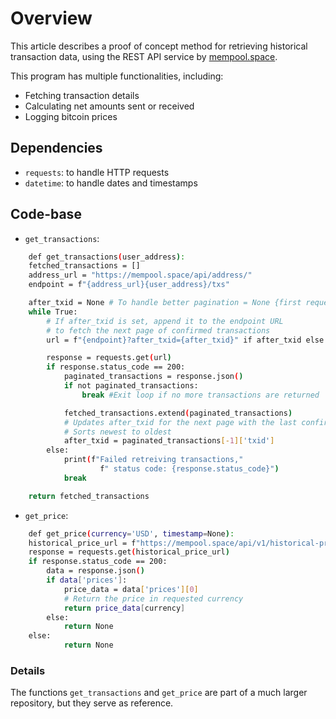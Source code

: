 # Overview

This article describes a proof of concept method for retrieving historical transaction data, using the REST API service by [mempool.space](https://mempool.space/docs/api/rest).

This program has multiple functionalities, including:

- Fetching transaction details
- Calculating net amounts sent or received
- Logging bitcoin prices

## Dependencies

- `requests`: to handle HTTP requests
- `datetime`: to handle dates and timestamps

## Code-base

- `get_transactions`:

```bash
    def get_transactions(user_address):
    fetched_transactions = []
    address_url = "https://mempool.space/api/address/"
    endpoint = f"{address_url}{user_address}/txs"

    after_txid = None # To handle better pagination = None {first request}
    while True:
        # If after_txid is set, append it to the endpoint URL
        # to fetch the next page of confirmed transactions
        url = f"{endpoint}?after_txid={after_txid}" if after_txid else endpoint

        response = requests.get(url)
        if response.status_code == 200:
            paginated_transactions = response.json()
            if not paginated_transactions:
                break #Exit loop if no more transactions are returned

            fetched_transactions.extend(paginated_transactions)
            # Updates after_txid for the next page with the last confirmed tx's tx_id
            # Sorts newest to oldest
            after_txid = paginated_transactions[-1]['txid']
        else:
            print(f"Failed retreiving transactions,"
                    f" status code: {response.status_code}")
            break

    return fetched_transactions
```
- `get_price`:

```bash
    def get_price(currency='USD', timestamp=None):
    historical_price_url = f"https://mempool.space/api/v1/historical-price?currency={currency}&timestamp={timestamp}"
    response = requests.get(historical_price_url)
    if response.status_code == 200:
        data = response.json()
        if data['prices']:
            price_data = data['prices'][0]
            # Return the price in requested currency
            return price_data[currency]
        else:
            return None
    else:
            return None
```

### Details

The functions `get_transactions` and `get_price` are part of a much larger repository, but they serve as reference.

